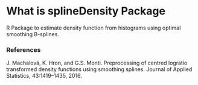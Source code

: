 # What is splineDensity Package #
R Package to estimate density function from histograms using optimal smoothing B-splines.

### References
J. Machalová, K. Hron, and G.S. Monti. Preprocessing of centred logratio transformed density functions using smoothing splines. Journal of Applied Statistics, 43:1419–1435, 2016.

